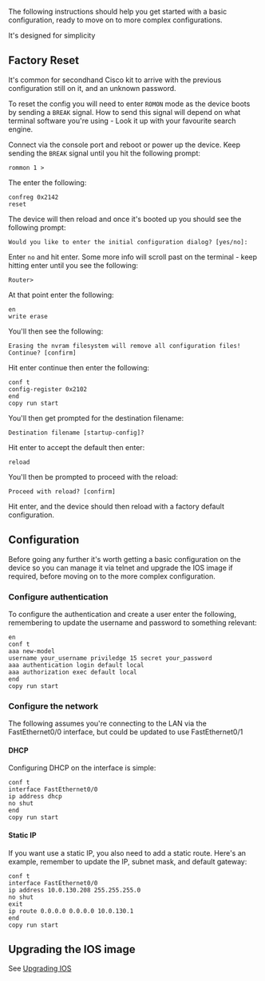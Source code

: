 The following instructions should help you get started with a basic configuration, ready to move on to more complex configurations.

It's designed for simplicity 


## Factory Reset

It's common for secondhand Cisco kit to arrive with the previous configuration still on it, and an unknown password. 

To reset the config you will need to enter `ROMON` mode as the device boots by sending a `BREAK` signal. How to send this signal will depend on what terminal software you're using - Look it up with your favourite search engine.

Connect via the console port and reboot or power up the device. Keep sending the `BREAK` signal until you hit the following prompt:

`rommon 1 >`  

The enter the following:  

```
confreg 0x2142
reset
```

The device will then reload and once it's booted up you should see the following prompt:  

`Would you like to enter the initial configuration dialog? [yes/no]:`

Enter `no` and hit enter. Some more info will scroll past on the terminal - keep hitting enter until you see the following:  

`Router>`

At that point enter the following:  

```
en
write erase
```
You'll then see the following:  

```
Erasing the nvram filesystem will remove all configuration files! Continue? [confirm]
```

Hit enter continue then enter the following:  

```
conf t
config-register 0x2102
end
copy run start
```

You'll then get prompted for the destination filename:  

`Destination filename [startup-config]?`

Hit enter to accept the default then enter:  

```
reload
```

You'll then be prompted to proceed with the reload:  

```
Proceed with reload? [confirm]
```

Hit enter, and the device should then reload with a factory default configuration.

## Configuration

Before going any further it's worth getting a basic configuration on the device so you can manage it via telnet and upgrade the IOS image if required, before moving on to the more complex configuration.

### Configure authentication

To configure the authentication and create a user enter the following, remembering to update the username and password to something relevant:  

```
en
conf t
aaa new-model
username your_username priviledge 15 secret your_password
aaa authentication login default local
aaa authorization exec default local
end
copy run start
```

### Configure the network

The following assumes you're connecting to the LAN via the FastEthernet0/0 interface, but could be updated to use FastEthernet0/1

#### DHCP

Configuring DHCP on the interface is simple:  

```
conf t
interface FastEthernet0/0
ip address dhcp
no shut
end
copy run start
```

#### Static IP

If you want use a static IP, you also need to add a static route. Here's an example, remember to update the IP, subnet mask, and default gateway:  

```
conf t
interface FastEthernet0/0
ip address 10.0.130.208 255.255.255.0
no shut
exit
ip route 0.0.0.0 0.0.0.0 10.0.130.1
end
copy run start
```

## Upgrading the IOS image

See [Upgrading IOS](upgrading_ios.md)
